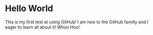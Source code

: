 # Hello World
This is my first test at using GitHub!
I am new to the GitHub familly and I eager to learn all about it! Whoo Hoo!
